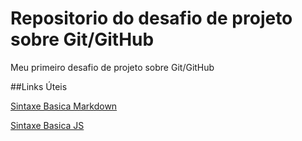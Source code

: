 # Repositorio do desafio de projeto sobre Git/GitHub 
Meu primeiro desafio de projeto sobre Git/GitHub

##Links Úteis

[Sintaxe Basica Markdown](https://www.markdownguide.org/basic-syntax/)

[Sintaxe Basica JS](https://developer.mozilla.org/en-US/docs/Web/JavaScript/Guide/Grammar_and_types)


